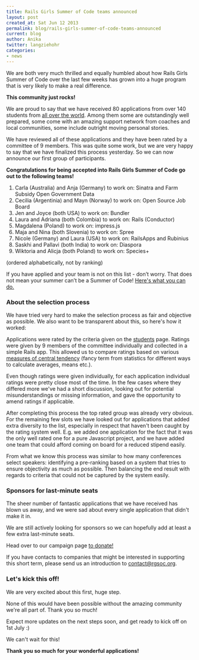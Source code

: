 ```yaml
---
title: Rails Girls Summer of Code teams announced
layout: post
created_at: Sat Jun 12 2013
permalink: blog/rails-girls-summer-of-code-teams-announced
current: blog
author: Anika
twitter: langziehohr
categories:
- news
---
```


We are both very much thrilled and equally humbled about how Rails Girls Summer
of Code over the last few weeks has grown into a huge program that is very
likely to make a real difference.

**This community just rocks!**

We are proud to say that we have received 80 applications from over 140
students from <a href="http://railsgirlssummerofcode.org/students">all over the world</a>.
Among them some are outstandingly well prepared, some come with an amazing
support network from coaches and local communities, some include outright
moving personal stories.

We have reviewed all of these applications and they have been rated by a
committee of 9 members. This was quite some work, but we are very happy to say
that we have finalized this process yesterday. So we can now announce our first
group of participants.

**Congratulations for being accepted into Rails Girls Summer of Code go out to
the following teams!**

1. Carla (Australia) and Anja (Germany) to work on: Sinatra and Farm Subsidy
   Open Government Data
2. Cecilia (Argentinia) and Mayn (Norway) to work on: Open Source Job Board
3. Jen and Joyce (both USA) to work on: Bundler
4. Laura and Adriana (both Colombia) to work on: Rails (Conductor)
5. Magdalena (Poland) to work on: impress.js
6. Maja and Nina (both Slovenia) to work on: Spree
7. Nicole (Germany) and Laura (USA) to work on: RailsApps and Rubinius
8. Saskhi and Pallavi (both India) to work on: Diaspora
9. Wiktoria and Alicja (both Poland) to work on: Species+

(ordered alphabetically, not by ranking)

If you have applied and your team is not on this list - don’t worry. That does
not mean your summer can’t be a Summer of Code!
<a href="http://railsgirlssummerofcode.org/students">Here's what you can do.</a>


### About the selection process

We have tried very hard to make the selection process as fair and objective as
possible. We also want to be transparent about this, so here's how it worked:

Applications were rated by the criteria given on the
<a href="http://railsgirlssummerofcode.org/students">students</a>
page. Ratings were given by 9 members of the committee individually and
collected in a simple Rails app. This allowed us to compare ratings based on
various <a href="http://en.wikipedia.org/wiki/Measures_of_central_tendency">measures
of central tendency</a> (fancy term from statistics for different ways to
calculate averages, means etc.).

Even though ratings were given individually, for each application individual
ratings were pretty close most of the time. In the few cases where they
differed more we've had a short discussion, looking out for potential
misunderstandings or missing information, and gave the opportunity to amend
ratings if applicable.

After completing this process the top rated group was already very obvious. For
the remaining few slots we have looked out for applications that added extra
diversity to the list, especially in respect that haven't been caught by the
rating system well. E.g. we added one application for the fact that it was the
only well rated one for a pure Javascript project, and we have added one team
that could afford coming on board for a reduced stipend easily.

From what we know this process was similar to how many conferences select
speakers: identifying a pre-ranking based on a system that tries to ensure
objectivity as much as possible. Then balancing the end result with regards
to criteria that could not be captured by the system easily.


### Sponsors for last-minute seats

The sheer number of fantastic applications that we have received has blown us
away, and we were sad about every single application that didn't make it in.

We are still actively looking for sponsors so we can hopefully add at least
a few extra last-minute seats.

Head over to our campaign page <a href="/campaign">to donate!</a>

If you have contacts to companies that might be interested in supporting this
short term, please send us an introduction to
<a href="mailto:contact@rgsoc.org">contact@rgsoc.org</a>.


### Let's kick this off!

We are very excited about this first, huge step.

None of this would have been possible without the amazing community we're all part of.
Thank you so much!

Expect more updates on the next steps soon, and get ready to kick off on 1st July :)

We can't wait for this!


**Thank you so much for your wonderful applications!**
